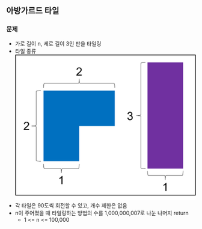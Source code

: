 ## 아방가르드 타일

### 문제

- 가로 길이 n, 세로 길이 3인 판을 타일링
- 타일 종류
![타일 종류](images/tiles.png)
- 각 타일은 90도씩 회전할 수 있고, 개수 제한은 없음
- n이 주어졌을 때 타일링하는 방법의 수를 1,000,000,007로 나눈 나머지 return
  - 1 <= n <= 100,000
